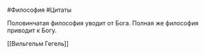 #Философия #Цитаты 

Половинчатая философия уводит от Бога. Полная же философия приводит к Богу.

[[Вильгельм Гегель]]